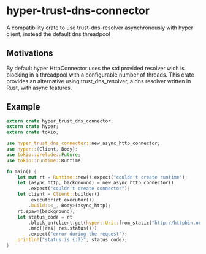 # hyper-trust-dns-connector

A compatibility crate to use trust-dns-resolver asynchronously with hyper client, instead the default dns threadpool

## Motivations

By default hyper HttpConnector uses the std provided resolver wich is blocking in a threadpool with a configurable number of threads.
This crate provides an alternative using trust_dns_resolver, a dns resolver written in Rust, with async features.

## Example

```rust
extern crate hyper_trust_dns_connector;
extern crate hyper;
extern crate tokio;

use hyper_trust_dns_connector::new_async_http_connector;
use hyper::{Client, Body};
use tokio::prelude::Future;
use tokio::runtime::Runtime;

fn main() {
    let mut rt = Runtime::new().expect("couldn't create runtime");
    let (async_http, background) = new_async_http_connector()
        .expect("couldn't create connector");
    let client = Client::builder()
        .executor(rt.executor())
        .build::<_, Body>(async_http);
    rt.spawn(background);
    let status_code = rt
        .block_on(client.get(hyper::Uri::from_static("http://httpbin.org/ip"))
        .map(|res| res.status()))
        .expect("error during the request");
    println!("status is {:?}", status_code);
}
```
